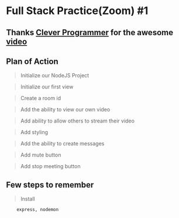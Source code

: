 # Full Stack Practice(Zoom) #1

## Thanks <a href="https://www.youtube.com/channel/UCqrILQNl5Ed9Dz6CGMyvMTQ">Clever Programmer</a> for the awesome <a href="https://www.youtube.com/watch?v=ZVznzY7EjuY">video</a>


## Plan of Action 

> Initialize our NodeJS Project

> Initialize our first view

> Create a room id

> Add the ability to view our own video

> Add ability to allow others to stream their video

> Add styling

> Add the ability to create messages

> Add mute button

> Add stop meeting button


## Few steps to remember

> Install

```shell
    express, nodemon
```
